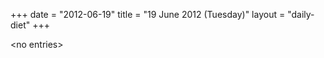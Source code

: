 +++
date = "2012-06-19"
title = "19 June 2012 (Tuesday)"
layout = "daily-diet"
+++


\<no entries\>
